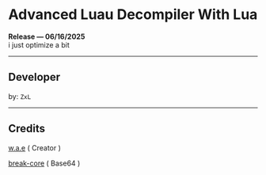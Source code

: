 # Advanced Luau Decompiler With Lua
**Release — 06/16/2025**  
i just optimize a bit

---

## Developer

by: `ZxL`

---

## Credits

[w.a.e](https://github.com/w-a-e) ( Creator )

[break-core](https://github.com/break-core) ( Base64 )
